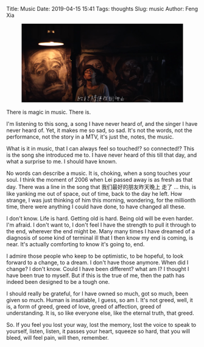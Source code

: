 Title: Music
Date: 2019-04-15 15:41
Tags: thoughts
Slug: music
Author: Feng Xia

<figure class="col s12">
  <img src="images/shanqiu.png"/>
</figure>

There is magic in music. There is.

I'm listening to this song, a song I have never heard of, and the
singer I have never heard of. Yet, it makes me so sad, so sad. It's
not the words, not the performance, not the story in a MTV, it's just
the, notes, the music.

What is it in music, that I can always feel so touched!? so
connected!? This is the song she introduced me to. I have never heard
of this till that day, and what a surprise to me. I should have known.

No words can describe a music. It is, choking, when a song touches
your soul. I think the moment of 2006 when Lei passed away is as fresh
as that day. There was a line in the song that 我们最好的朋友昨天晚上
走了 ... this, is like yanking me out of space, out of time, back to
the day he left. How strange, I was just thinking of him this morning,
wondering, for the millionth time, there were anything I could have
done, to have changed all these.

I don't know. Life is hard. Getting old is hard. Being old will be
even harder. I'm afraid. I don't want to, I don't feel I have the
strength to pull it through to the end, wherever the end might
be. Many many times I have dreamed of a diagnosis of some kind of
terminal ill that I then know my end is coming, is near. It's actually
comforting to know it's going to, end.

I admire those people who keep to be optimistic, to be hopeful, to
look forward to a change, to a dream. I don't have those anymore. When
did I change? I don't know. Could I have been different? what am I? I
thought I have been true to myself. But if this is the true of me,
then the path has indeed been designed to be a tough one.

I should really be grateful, for I have owned so much, got so much,
been given so much. Human is insatiable, I guess, so am I. It's not
greed, well, it is, a form of greed, greed of love, greed of
affection, greed of understanding. It is, so like everyone else, like
the eternal truth, that greed.

So. If you feel you lost your way, lost the memory, lost the voice to
speak to yourself, listen, listen, it passes your heart, squeeze so
hard, that you will bleed, will feel pain, will then, remember.
